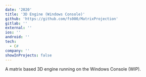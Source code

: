 ```yaml
---
date: '2020'
title: '3D Engine (Windows Console)'
github: 'https://github.com/fs000/MatrixProjection'
gitlab: ''
external: ''
ios: ''
android: ''
tech:
  - C#
company: ''
showInProjects: false
---
```


A matrix based 3D engine running on the Windows Console (WIP).
